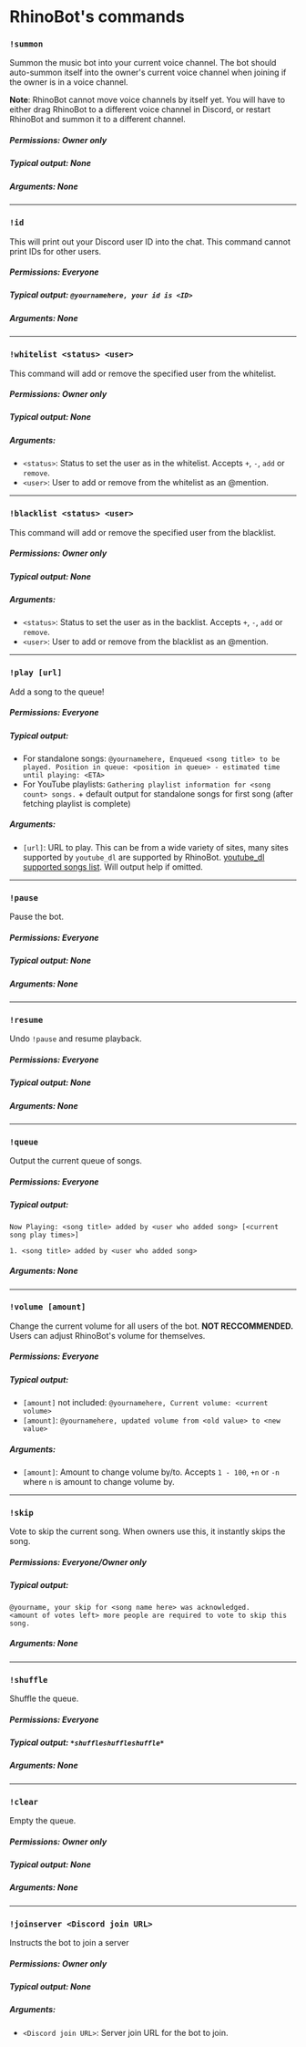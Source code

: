 # RhinoBot's commands

### `!summon`
Summon the music bot into your current voice channel. The bot should auto-summon itself into the owner's current voice channel when joining if the owner is in a voice channel.

**Note**: RhinoBot cannot move voice channels by itself yet.  You will have to either drag RhinoBot to a different voice channel in Discord, or restart RhinoBot and summon it to a different channel.

##### Permissions: Owner only
##### Typical output: None
##### Arguments: None

---

### `!id`
This will print out your Discord user ID into the chat. This command cannot print IDs for other users.

##### Permissions: Everyone
##### Typical output: `@yournamehere, your id is <ID>`
##### Arguments: None

---

### `!whitelist <status> <user>`
This command will add or remove the specified user from the whitelist.

##### Permissions: Owner only
##### Typical output: None
##### Arguments:
* `<status>`: Status to set the user as in the whitelist. Accepts `+`, `-`, `add` or `remove`.
* `<user>`: User to add or remove from the whitelist as an @mention.

---

### `!blacklist <status> <user>`
This command will add or remove the specified user from the blacklist.

##### Permissions: Owner only
##### Typical output: None
##### Arguments:
* `<status>`: Status to set the user as in the backlist. Accepts `+`, `-`, `add` or `remove`.
* `<user>`: User to add or remove from the blacklist as an @mention.

---

### `!play [url]`
Add a song to the queue!

##### Permissions: Everyone
##### Typical output:
* For standalone songs: `@yournamehere, Enqueued <song title> to be played. Position in queue: <position in queue> - estimated time until playing: <ETA>`
* For YouTube playlists: `Gathering playlist information for <song count> songs.` + default output for standalone songs for first song (after fetching playlist is complete)

##### Arguments:
* `[url]`: URL to play. This can be from a wide variety of sites, many sites supported by `youtube_dl` are supported by RhinoBot. [youtube_dl supported songs list](https://rg3.github.io/youtube-dl/supportedsites.html). Will output help if omitted.

---

### `!pause`
Pause the bot.

##### Permissions: Everyone
##### Typical output: None
##### Arguments: None

---

### `!resume`
Undo `!pause` and resume playback.

##### Permissions: Everyone
##### Typical output: None
##### Arguments: None

---

### `!queue`
Output the current queue of songs.

##### Permissions: Everyone
##### Typical output:
```
Now Playing: <song title> added by <user who added song> [<current song play times>]

1. <song title> added by <user who added song>
```
##### Arguments: None

---

### `!volume [amount]`
Change the current volume for all users of the bot. **NOT RECCOMMENDED.** Users can adjust RhinoBot's volume for themselves.

##### Permissions: Everyone
##### Typical output:
* `[amount]` not included: `@yournamehere, Current volume: <current volume>`
* `[amount]`: `@yournamehere, updated volume from <old value> to <new value>`
##### Arguments:
* `[amount]`: Amount to change volume by/to. Accepts `1 - 100`, `+n` or `-n` where `n` is amount to change volume by.

---

### `!skip`
Vote to skip the current song. When owners use this, it instantly skips the song.

##### Permissions: Everyone/Owner only
##### Typical output:
```
@yourname, your skip for <song name here> was acknowledged.
<amount of votes left> more people are required to vote to skip this song.
```
##### Arguments: None

---

### `!shuffle`
Shuffle the queue.

##### Permissions: Everyone
##### Typical output: `*shuffleshuffleshuffle*`
##### Arguments: None

---

### `!clear`
Empty the queue.

##### Permissions: Owner only
##### Typical output: None
##### Arguments: None

---

### `!joinserver <Discord join URL>`
Instructs the bot to join a server

##### Permissions: Owner only
##### Typical output: None
##### Arguments:
* `<Discord join URL>`: Server join URL for the bot to join.